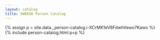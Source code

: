 ```yaml
---
layout: catalog
title: SWERIK Person Catalog
---
```

{% assign p = site.data._person-catalog.i-XCrMK1eV8FdwhVewo7Kawo %}
{% include person-catalog.html p=p %}

